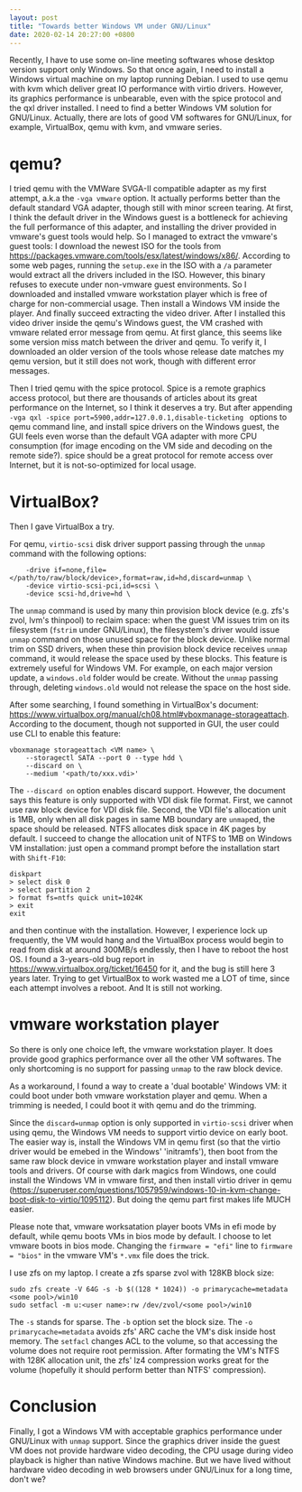 ```yaml
---
layout: post
title: "Towards better Windows VM under GNU/Linux"
date: 2020-02-14 20:27:00 +0800
---
```


Recently, I have to use some on-line meeting softwares whose desktop version support only Windows. So that once again, I need to install a Windows virtual machine on my laptop running Debian. I used to use qemu with kvm which deliver great IO performance with virtio drivers. However, its graphics performance is unbearable, even with the spice protocol and the qxl driver installed. I need to find a better Windows VM solution for GNU/Linux. Actually, there are lots of good VM softwares for GNU/Linux, for example, VirtualBox, qemu with kvm, and vmware series.

# qemu?

I tried qemu with the VMWare SVGA-II compatible adapter as my first attempt, a.k.a the `-vga vmware` option. It actually performs better than the default standard VGA adapter, though still with minor screen tearing. At first, I think the default driver in the Windows guest is a bottleneck for achieving the full performance of this adapter, and installing the driver provided in vmware's guest tools would help. So I managed to extract the vmware's guest tools: I download the newest ISO for the tools from https://packages.vmware.com/tools/esx/latest/windows/x86/. According to some web pages, running the `setup.exe` in the ISO with a `/a` parameter would extract all the drivers included in the ISO. However, this binary refuses to execute under non-vmware guest environments. So I downloaded and installed vmware workstation player which is free of charge for non-commercial usage. Then install a Windows VM inside the player. And finally succeed extracting the video driver. After I installed this video driver inside the qemu's Windows guest, the VM crashed with vmware related error message from qemu. At first glance, this seems like some version miss match between the driver and qemu. To verify it, I downloaded an older version of the tools whose release date matches my qemu version, but it still does not work, though with different error messages.

Then I tried qemu with the spice protocol. Spice is a remote graphics access protocol, but there are thousands of articles about its great performance on the Internet, so I think it deserves a try. But after appending `-vga qxl -spice port=5900,addr=127.0.0.1,disable-ticketing ` options to qemu command line, and install spice drivers on the Windows guest, the GUI feels even worse than the default VGA adapter with more CPU consumption (for image encoding on the VM side and decoding on the remote side?). spice should be a great protocol for remote access over Internet, but it is not-so-optimized for local usage.

# VirtualBox?

Then I gave VirtualBox a try.

For qemu, `virtio-scsi` disk driver support passing through the `unmap` command with the following options:

```shell
    -drive if=none,file=</path/to/raw/block/device>,format=raw,id=hd,discard=unmap \
    -device virtio-scsi-pci,id=scsi \
    -device scsi-hd,drive=hd \
```

The `unmap` command is used by many thin provision block device (e.g. zfs's zvol, lvm's thinpool) to reclaim space: when the guest VM issues trim on its filesystem (`fstrim` under GNU/Linux), the filesystem's driver would issue `unmap` command on those unused space for the block device. Unlike normal trim on SSD drivers, when these thin provision block device receives `unmap` command, it would release the space used by these blocks. This feature is extremely useful for Windows VM. For example, on each major version update, a `windows.old` folder would be create. Without the `unmap` passing through, deleting `windows.old` would not release the space on the host side.

After some searching, I found something in VirtualBox's document: https://www.virtualbox.org/manual/ch08.html#vboxmanage-storageattach. According to the document, though not supported in GUI, the user could use CLI to enable this feature:

```shell
vboxmanage storageattach <VM name> \
    --storagectl SATA --port 0 --type hdd \
    --discard on \
    --medium '<path/to/xxx.vdi>'
```

The `--discard on` option enables discard support. However, the document says this feature is only supported with VDI disk file format. First, we cannot use raw block device for VDI disk file. Second,  the VDI file's allocation unit is 1MB, only when all disk pages in same MB boundary are `unmap`ed, the space should be released. NTFS allocates disk space in 4K pages by default. I succeed to change the allocation unit of NTFS to 1MB on Windows VM installation: just open a command prompt before the installation start with `Shift-F10`:

```
diskpart
> select disk 0
> select partition 2
> format fs=ntfs quick unit=1024K
> exit
exit
```

and then continue with the installation. However, I experience lock up frequently, the VM would hang and the VirtualBox process would begin to read from disk at around 300MB/s endlessly, then I have to reboot the host OS. I found a 3-years-old bug report in https://www.virtualbox.org/ticket/16450 for it, and the bug is still here 3 years later. Trying to get VirtualBox to work wasted me a LOT of time, since each attempt involves a reboot. And It is still not working.

# vmware workstation player

So there is only one choice left, the vmware workstation player. It does provide good graphics performance over all the other VM softwares. The only shortcoming is no support for passing `unmap` to the raw block device.

As a workaround, I found a way to create a 'dual bootable' Windows VM: it could boot under both vmware workstation player and qemu. When a trimming is needed, I could boot it with qemu and do the trimming.

Since the `discard=unmap` option is only supported in `virtio-scsi` driver when using qemu, the Windows VM needs to support virtio device on early boot. The easier way is, install the Windows VM in qemu first (so that the virtio driver would be emebed in the Windows' 'initramfs'), then boot from the same raw block device in vmware workstation player and install vmware tools and drivers. Of course with dark magics from Windows, one could install the Windows VM in vmware first, and then install virtio driver in qemu (https://superuser.com/questions/1057959/windows-10-in-kvm-change-boot-disk-to-virtio/1095112). But doing the qemu part first makes life MUCH easier.

Please note that, vmware worksatation player boots VMs in efi mode by default, while qemu boots VMs in bios mode by default. I choose to let vmware boots in bios mode. Changing the `firmware = "efi"` line to `firmware = "bios"` in the vmware VM's `*.vmx` file does the trick.

I use zfs on my laptop. I create a zfs sparse zvol with 128KB block size:

```shell
sudo zfs create -V 64G -s -b $((128 * 1024)) -o primarycache=metadata <some pool>/win10
sudo setfacl -m u:<user name>:rw /dev/zvol/<some pool>/win10
```

The `-s` stands for sparse. The `-b` option set the block size. The `-o primarycache=metadata` avoids zfs' ARC cache the VM's disk inside host memory. The `setfacl` changes ACL to the volume, so that accessing the volume does not require root permission. After formating the VM's NTFS with 128K allocation unit, the zfs' lz4 compression works great for the volume (hopefully it should perform better than NTFS' compression).

# Conclusion

Finally, I got a Windows VM with acceptable graphics performance under GNU/Linux with `unmap` support. Since the graphics driver inside the guest VM does not provide hardware video decoding, the CPU usage during video playback is higher than native Windows machine. But we have lived without hardware video decoding in web browsers under GNU/Linux for a long time, don't we?
